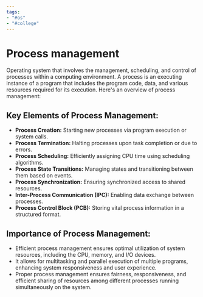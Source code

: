 ```yaml
---
tags:
- "#os"
- "#college"
---
```

# Process management
Operating system that involves the management, scheduling, and control of processes within a computing environment. 
A process is an executing instance of a program that includes the program code, data, and various resources required for its execution. Here's an overview of process management:

## Key Elements of Process Management:
- **Process Creation:** Starting new processes via program execution or system calls.
- **Process Termination:** Halting processes upon task completion or due to errors.
- **Process Scheduling:** Efficiently assigning CPU time using scheduling algorithms.
- **Process State Transitions:** Managing states and transitioning between them based on events.
- **Process Synchronization:** Ensuring synchronized access to shared resources.
- **Inter-Process Communication (IPC):** Enabling data exchange between processes.
- **Process Control Block (PCB):** Storing vital process information in a structured format.

## Importance of Process Management:
- Efficient process management ensures optimal utilization of system resources, including the CPU, memory, and I/O devices.
- It allows for multitasking and parallel execution of multiple programs, enhancing system responsiveness and user experience.
- Proper process management ensures fairness, responsiveness, and efficient sharing of resources among different processes running simultaneously on the system.